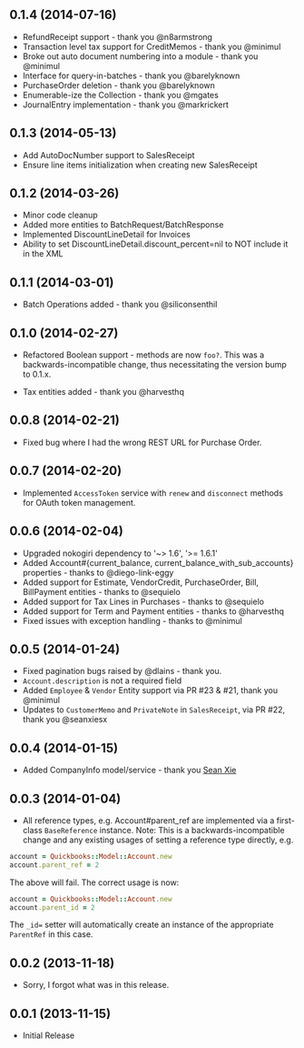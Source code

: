 ## 0.1.4 (2014-07-16)

* RefundReceipt support - thank you @n8armstrong
* Transaction level tax support for CreditMemos - thank you @minimul
* Broke out auto document numbering into a module - thank you @minimul
* Interface for query-in-batches - thank you @barelyknown
* PurchaseOrder deletion - thank you @barelyknown
* Enumerable-ize the Collection - thank you @mgates
* JournalEntry implementation - thank you @markrickert


## 0.1.3 (2014-05-13)

* Add AutoDocNumber support to SalesReceipt
* Ensure line items initialization when creating new SalesReceipt

## 0.1.2 (2014-03-26)

* Minor code cleanup
* Added more entities to BatchRequest/BatchResponse
* Implemented DiscountLineDetail for Invoices
* Ability to set DiscountLineDetail.discount_percent=nil to NOT include it in the XML

## 0.1.1 (2014-03-01)

* Batch Operations added - thank you @siliconsenthil

## 0.1.0 (2014-02-27)

* Refactored Boolean support - methods are now `foo?`. This was a backwards-incompatible change, thus
necessitating the version bump to 0.1.x.

* Tax entities added - thank you @harvesthq

## 0.0.8 (2014-02-21)

* Fixed bug where I had the wrong REST URL for Purchase Order.

## 0.0.7 (2014-02-20)

* Implemented `AccessToken` service with `renew` and `disconnect` methods for OAuth token management.

## 0.0.6 (2014-02-04)

* Upgraded nokogiri dependency to '~> 1.6', '>= 1.6.1'
* Added Account#{current_balance, current_balance_with_sub_accounts} properties - thanks to @diego-link-eggy
* Added support for Estimate, VendorCredit, PurchaseOrder, Bill, BillPayment entities - thanks to @sequielo
* Added support for Tax Lines in Purchases - thanks to @sequielo
* Added support for Term and Payment entities - thanks to @harvesthq
* Fixed issues with exception handling - thanks to @minimul

## 0.0.5 (2014-01-24)

* Fixed pagination bugs raised by @dlains - thank you.
* `Account.description` is not a required field
* Added `Employee` & `Vendor` Entity support via PR #23 & #21, thank you @minimul
* Updates to `CustomerMemo` and `PrivateNote` in `SalesReceipt`, via PR #22, thank you @seanxiesx

## 0.0.4 (2014-01-15)

* Added CompanyInfo model/service - thank you [Sean Xie](https://github.com/seanxiesx)

## 0.0.3 (2014-01-04)

* All reference types, e.g. Account#parent_ref are implemented via a first-class `BaseReference` instance.
Note: This is a backwards-incompatible change and any existing usages of setting a reference type directly, e.g.

```ruby
account = Quickbooks::Model::Account.new
account.parent_ref = 2
```

The above will fail. The correct usage is now:

```ruby
account = Quickbooks::Model::Account.new
account.parent_id = 2
```

The `_id=` setter will automatically create an instance of the appropriate `ParentRef` in this case.

## 0.0.2 (2013-11-18)

* Sorry, I forgot what was in this release.

## 0.0.1 (2013-11-15)

* Initial Release
